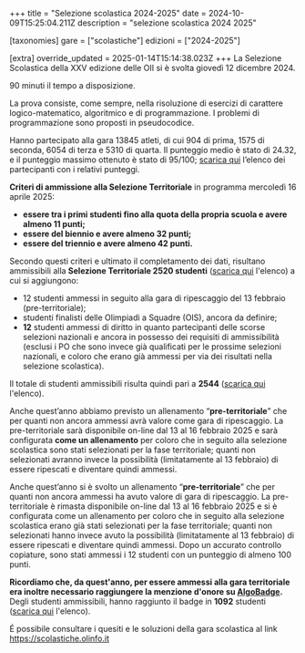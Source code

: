 +++
title = "Selezione scolastica 2024-2025"
date = 2024-10-09T15:25:04.211Z
description = "selezione scolastica 2024 2025"

[taxonomies]
gare = ["scolastiche"]
edizioni = ["2024-2025"]

[extra]
override_updated = 2025-01-14T15:14:38.023Z
+++
La Selezione Scolastica della XXV edizione delle OII si è svolta giovedì 12 dicembre 2024. 

<!-- more -->

90 minuti il tempo a disposizione.

La prova consiste, come sempre, nella risoluzione di esercizi di carattere logico-matematico, algoritmico e di programmazione. I problemi di programmazione sono proposti in pseudocodice.

Hanno partecipato alla gara 13845 atleti, di cui 904 di prima, 1575 di seconda,
6054 di terza e 5310 di quarta. Il punteggio medio è stato di 24.32, e il
punteggio massimo ottenuto è stato di 95/100; [scarica
qui](/results/Classifica_generale_selezione_scolastica_dicembre_2024.xlsx)
l’elenco dei partecipanti con i relativi punteggi.


**Criteri di ammissione alla Selezione Territoriale** in programma mercoledì 16 aprile 2025:

* **essere tra i primi studenti fino alla quota della propria scuola e avere almeno 11 punti;**
* **essere del biennio e avere almeno 32 punti;**
* **essere del triennio e avere almeno 42 punti.**

Secondo questi criteri e ultimato il completamento dei dati, risultano ammissibili
alla **Selezione Territoriale 2520 studenti** ([scarica
qui](/results/Ammessi_Selezione_Territoriale_2025.xlsx) l'elenco) a cui si
aggiungono:

* 12 studenti ammessi in seguito alla gara di ripescaggio del 13 febbraio (pre-territoriale);
* studenti finalisti delle Olimpiadi a Squadre (OIS), ancora da definire;
* **12** studenti ammessi di diritto in quanto partecipanti delle scorse selezioni nazionali e ancora in possesso dei requisiti di ammissibilità (esclusi i PO che sono invece già qualificati per le prossime selezioni nazionali, e coloro che erano già ammessi per via dei risultati nella selezione scolastica).

Il totale di studenti ammissibili risulta quindi pari a **2544** ([scarica qui](/results/Ripescaggi_Selezione_Territoriale_2025.xlsx) l'elenco).

Anche quest’anno abbiamo previsto un allenamento “**pre-territoriale**” che per quanti non ancora ammessi avrà valore come gara di ripescaggio. La pre-territoriale sarà disponibile on-line dal 13 al 16 febbraio 2025 e sarà configurata **come un allenamento** per coloro che in seguito alla selezione scolastica sono stati selezionati per la fase territoriale; quanti non selezionati avranno invece la possibilità (limitatamente al 13 febbraio) di essere ripescati e diventare quindi ammessi. 

Anche quest’anno si è svolto un allenamento “**pre-territoriale**” che per quanti non ancora ammessi ha avuto valore di gara di ripescaggio. La pre-territoriale è rimasta disponibile on-line dal 13 al 16 febbraio 2025 e si è configurata come un allenamento per coloro che in seguito alla selezione scolastica erano già stati selezionati per la fase territoriale; quanti non selezionati hanno invece avuto la possibilità (limitatamente al 13 febbraio) di essere ripescati e diventare quindi ammessi. Dopo un accurato controllo copiature, sono stati ammessi i 12 studenti con un punteggio di almeno 100 punti.

**Ricordiamo che, da quest'anno, per essere ammessi alla gara territoriale era inoltre necessario raggiungere la menzione d'onore su [AlgoBadge](https://training.olinfo.it/algobadge).**
Degli studenti ammissibili, hanno raggiunto il badge in **1092** studenti ([scarica qui](/results/Finale_Selezione_Territoriale_2025.xlsx) l'elenco).

É possibile consultare i quesiti e le soluzioni della gara scolastica al link <https://scolastiche.olinfo.it>

